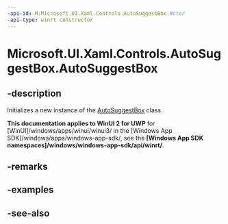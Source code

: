 ```yaml
---
-api-id: M:Microsoft.UI.Xaml.Controls.AutoSuggestBox.#ctor
-api-type: winrt constructor
---
```


<!-- Method syntax
public AutoSuggestBox()
-->

# Microsoft.UI.Xaml.Controls.AutoSuggestBox.AutoSuggestBox

## -description
Initializes a new instance of the [AutoSuggestBox](autosuggestbox.md) class.

**This documentation applies to WinUI 2 for UWP** for [WinUI]/windows/apps/winui/winui3/ in the [Windows App SDK]/windows/apps/windows-app-sdk/, see the **[Windows App SDK namespaces]/windows/windows-app-sdk/api/winrt/**.

## -remarks

## -examples

## -see-also

